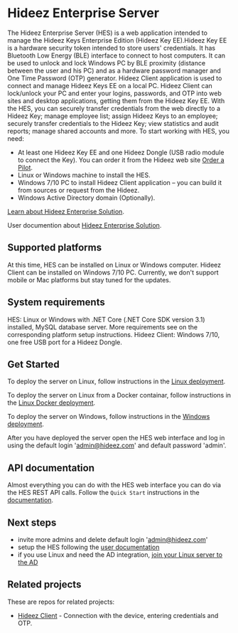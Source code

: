 Hideez Enterprise Server
========================

The Hideez Enterprise Server (HES) is a web application intended to manage the Hideez Keys Enterprise Edition (Hideez Key EE).Hideez Key EE is a hardware security token intended to store users' credentials. It has Bluetooth Low Energy (BLE) interface to connect to host computers. It can be used to unlock and lock Windows PC by BLE proximity (distance between the user and his PC) and as a hardware password manager and One Time Password (OTP) generator. Hideez Client application is used to connect and manage Hideez Keys EE on a local PC. Hideez Client can lock/unlock your PC and enter your logins, passwords, and OTP into web sites and desktop applications, getting them from the Hideez Key EE. With the HES, you can securely transfer credentials from the web directly to a Hideez Key; manage employee list; assign Hideez Keys to an employee; securely transfer credentials to the Hideez Key; view statistics and audit reports; manage shared accounts and more. To start working with HES, you need:
- At least one Hideez Key EE and one Hideez Dongle (USB radio module to connect the Key). You can order it from the Hideez web site [Order a Pilot](https://hideez.com/pages/hideez-enterprise#order-hes).
- Linux or Windows machine to install the HES.
- Windows 7/10 PC to install Hideez Client application – you can build it from sources or request from the Hideez.
- Windows Active Directory domain (Optionally).

[Learn about Hideez Enterprise Solution](https://hideez.com/pages/hideez-enterprise).

User documention about [Hideez Enterprise Solution](https://support.hideez.com/hideez-enterprise-server). 

## Supported platforms

At this time, HES can be installed on Linux or Windows computer. Hideez Client can be installed on Windows 7/10 PC. Currently, we don't support mobile or Mac platforms but stay tuned for the updates.

## System requirements

HES: Linux or Windows with .NET Core (.NET Core SDK version 3.1) installed, MySQL database server. More requirements see on the corresponding platform setup instructions. Hideez Client: Windows 7/10, one free USB port for a Hideez Dongle.

## Get Started

To deploy the server on Linux, follow instructions in the [Linux deployment](LINUX.md).

To deploy the server on Linux from a Docker containar, follow instructions in the [Linux Docker deployment](HES.Docker/README.md).

To deploy the server on Windows, follow instructions in the [Windows deployment](WINDOWS.md).

After you have deployed the server open the HES web interface and log in using the default login 'admin@hideez.com' and default password 'admin'.

## API documentation

Almost everything you can do with the HES web interface you can do via the HES REST API calls. Follow the `Quick Start` instructions in the [documentation](API.md).

## Next steps

- invite more admins and delete default login 'admin@hideez.com'
- setup the HES following the [user documentation](https://support.hideez.com/hideez-enterprise-server)
- if you use Linux and need the AD integration, [join your Linux server to the AD](LINUX_AD.md) 

## Related projects

These are repos for related projects:
* [Hideez Client](https://github.com/HideezGroup/win.HideezSafe) - Connection with the device, entering credentials and OTP.
